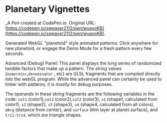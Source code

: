 # Planetary Vignettes
 _A Pen created at CodePen.io. Original URL: [https://codepen.io/sweaver2112/pen/wvayoKB](https://codepen.io/sweaver2112/pen/wvayoKB).

 Generated WebGL "planetoid"  style animated patterns.   Click anywhere for new planetoid, or engage the Demo Mode for a fresh pattern every few seconds.

Advanced (Debug) Panel:  This panel displays the long  series of randomized twiddle factors that make up a pattern. The string  values (`numerator`,`denominator` , etc) are GLSL fragments that are compiled directly into the webGL program.   While the advanced panel can certainly be used to tinker with patterns, it is mostly for debug purposes.  

The operands in these string fragments are the following variables in the code: `col1` (color1),`col2` (color2),`col2` (color3), `s1` (shape1, calculated from color1), `s2` (shape2), `s3` (shape3),  `s4` (shape4, calculated from all colors), `dArg` (distance from center), and `surface` (thin layer at planet surface), and `tri1-tri4`, which are triangle shapes.